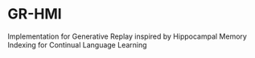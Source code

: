 # GR-HMI
Implementation for Generative Replay inspired by Hippocampal Memory Indexing for Continual Language Learning
